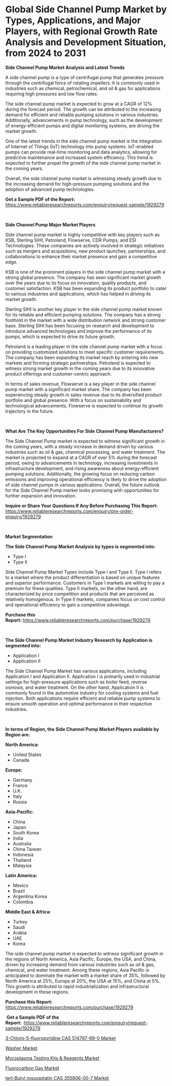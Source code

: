 <p><h1>Global Side Channel Pump Market by Types, Applications, and Major Players, with Regional Growth Rate Analysis and Development Situation, from 2024 to 2031</h1></p><p><strong>Side Channel Pump Market Analysis and Latest Trends</strong></p>
<p><p>A side channel pump is a type of centrifugal pump that generates pressure through the centrifugal force of rotating impellers. It is commonly used in industries such as chemical, petrochemical, and oil & gas for applications requiring high pressures and low flow rates.</p><p>The side channel pump market is expected to grow at a CAGR of 12% during the forecast period. The growth can be attributed to the increasing demand for efficient and reliable pumping solutions in various industries. Additionally, advancements in pump technology, such as the development of energy-efficient pumps and digital monitoring systems, are driving the market growth.</p><p>One of the latest trends in the side channel pump market is the integration of Internet of Things (IoT) technology into pump systems. IoT-enabled pumps can provide real-time monitoring and data analytics, allowing for predictive maintenance and increased system efficiency. This trend is expected to further propel the growth of the side channel pump market in the coming years.</p><p>Overall, the side channel pump market is witnessing steady growth due to the increasing demand for high-pressure pumping solutions and the adoption of advanced pump technologies.</p></p>
<p><strong>Get a Sample PDF of the Report:&nbsp;</strong> <a href="https://www.reliableresearchreports.com/enquiry/request-sample/1929279">https://www.reliableresearchreports.com/enquiry/request-sample/1929279</a></p>
<p>&nbsp;</p>
<p><strong>Side Channel Pump Major Market Players</strong></p>
<p><p>Side channel pump market is highly competitive with key players such as KSB, Sterling SIHI, Petroland, Flowserve, CDR Pumps, and ESI Technologies. These companies are actively involved in strategic initiatives such as mergers and acquisitions, new product launches, partnerships, and collaborations to enhance their market presence and gain a competitive edge.</p><p>KSB is one of the prominent players in the side channel pump market with a strong global presence. The company has seen significant market growth over the years due to its focus on innovation, quality products, and customer satisfaction. KSB has been expanding its product portfolio to cater to various industries and applications, which has helped in driving its market growth.</p><p>Sterling SIHI is another key player in the side channel pump market known for its reliable and efficient pumping solutions. The company has a strong foothold in the market with a wide distribution network and strong customer base. Sterling SIHI has been focusing on research and development to introduce advanced technologies and improve the performance of its pumps, which is expected to drive its future growth.</p><p>Petroland is a leading player in the side channel pump market with a focus on providing customized solutions to meet specific customer requirements. The company has been expanding its market reach by entering into new markets and forming strategic partnerships. Petroland is expected to witness strong market growth in the coming years due to its innovative product offerings and customer-centric approach.</p><p>In terms of sales revenue, Flowserve is a key player in the side channel pump market with a significant market share. The company has been experiencing steady growth in sales revenue due to its diversified product portfolio and global presence. With a focus on sustainability and technological advancements, Flowserve is expected to continue its growth trajectory in the future.</p></p>
<p>&nbsp;</p>
<p><strong>What Are The Key Opportunities For Side Channel Pump Manufacturers?</strong></p>
<p><p>The Side Channel Pump market is expected to witness significant growth in the coming years, with a steady increase in demand driven by various industries such as oil & gas, chemical processing, and water treatment. The market is projected to expand at a CAGR of over 5% during the forecast period, owing to advancements in technology, increasing investments in infrastructure development, and rising awareness about energy-efficient pumping solutions. Additionally, the growing focus on reducing carbon emissions and improving operational efficiency is likely to drive the adoption of side channel pumps in various applications. Overall, the future outlook for the Side Channel Pump market looks promising with opportunities for further expansion and innovation.</p></p>
<p><strong>Inquire or Share Your Questions If Any Before Purchasing This Report:</strong> <a href="https://www.reliableresearchreports.com/enquiry/pre-order-enquiry/1929279">https://www.reliableresearchreports.com/enquiry/pre-order-enquiry/1929279</a></p>
<p>&nbsp;</p>
<p><strong>Market Segmentation</strong></p>
<p><strong>The Side Channel Pump Market Analysis by types is segmented into:</strong></p>
<p><ul><li>Type I</li><li>Type II</li></ul></p>
<p><p>Side Channel Pump Market Types include Type I and Type II. Type I refers to a market where the product differentiation is based on unique features and superior performance. Customers in Type I markets are willing to pay a premium for these qualities. Type II markets, on the other hand, are characterized by price competition and products that are perceived as relatively homogenous. In Type II markets, companies focus on cost control and operational efficiency to gain a competitive advantage.</p></p>
<p><strong>Purchase this Report:&nbsp;</strong><a href="https://www.reliableresearchreports.com/purchase/1929279">https://www.reliableresearchreports.com/purchase/1929279</a></p>
<p>&nbsp;</p>
<p><strong>The Side Channel Pump Market Industry Research by Application is segmented into:</strong></p>
<p><ul><li>Application I</li><li>Application II</li></ul></p>
<p><p>The Side Channel Pump Market has various applications, including Application I and Application II. Application I is primarily used in industrial settings for high-pressure applications such as boiler feed, reverse osmosis, and water treatment. On the other hand, Application II is commonly found in the automotive industry for cooling systems and fuel injection. Both applications require efficient and reliable pump systems to ensure smooth operation and optimal performance in their respective industries.</p></p>
<p>&nbsp;</p>
<p><strong>In terms of Region, the Side Channel Pump Market Players available by Region are:</strong></p>
<p>
    <p> <strong> North America: </strong>
        <ul>
            <li>United States</li>
            <li>Canada</li>
        </ul>
        </p> 
    <p> <strong> Europe: </strong>
        <ul>
            <li>Germany</li>
            <li>France</li>
            <li>U.K.</li>
            <li>Italy</li>
            <li>Russia</li>
        </ul>
        </p> 
    <p> <strong> Asia-Pacific: </strong>
        <ul>
            <li>China</li>
            <li>Japan</li>
            <li>South Korea</li>
            <li>India</li>
            <li>Australia</li>
            <li>China Taiwan</li>
            <li>Indonesia</li>
            <li>Thailand</li>
            <li>Malaysia</li>
        </ul>
        </p> 
    <p> <strong> Latin America: </strong>
        <ul>
            <li>Mexico</li>
            <li>Brazil</li>
            <li>Argentina Korea</li>
            <li>Colombia</li>
        </ul>
        </p> 
    <p> <strong> Middle East & Africa: </strong>
        <ul>
            <li>Turkey</li>
            <li>Saudi</li>
            <li>Arabia</li>
            <li>UAE</li>
            <li>Korea</li>
        </ul>
    </p>
    </p>
<p><p>The side channel pump market is expected to witness significant growth in the regions of North America, Asia Pacific, Europe, the USA, and China, driven by increasing demand from various industries such as oil & gas, chemical, and water treatment. Among these regions, Asia Pacific is anticipated to dominate the market with a market share of 35%, followed by North America at 25%, Europe at 20%, the USA at 15%, and China at 5%. This growth is attributed to rapid industrialization and infrastructural development in these regions.</p></p>
<p><strong>Purchase this Report: </strong><a href="https://www.reliableresearchreports.com/purchase/1929279">https://www.reliableresearchreports.com/purchase/1929279</a></p>
<p>&nbsp;<strong>Get a Sample PDF of the Report:&nbsp;&nbsp;</strong><a href="https://www.reliableresearchreports.com/enquiry/request-sample/1929279">https://www.reliableresearchreports.com/enquiry/request-sample/1929279</a></p>
<p><strong></strong></p>
<p><p><a href="https://adventurous-uranium-ef9.notion.site/3-Chloro-5-fluoropyridine-CAS-514797-99-0-Market-Size-Market-Trends-and-Growth-Outlook-forecasted--aea46204f8ec4c54bfcdd37e08b3ea87">3-Chloro-5-fluoropyridine CAS 514797-99-0 Market</a></p><p><a href="https://view.publitas.com/reportprime-1/washer-market-size-market-trends-and-growth-outlook-forecasted-for-period-from-2024-to-2031/">Washer Market</a></p><p><a href="https://carnation-joke-41f.notion.site/Mycoplasma-Testing-Kits-Reagents-Market-Insights-Market-Players-and-Forecast-Till-2031-de3bad598ad64e3496a56add90a898b3">Mycoplasma Testing Kits & Reagents Market</a></p><p><a href="https://view.publitas.com/reportprime-1/fluorocarbon-gas-market-size-growth-outlook-from-2024-to-2031-projecting-at-markets-trends-analysis-by-application-regional-outlook-and-revenue/">Fluorocarbon Gas Market</a></p><p><a href="https://extreme-scabiosa-c81.notion.site/tert-Butyl-rosuvastatin-CAS-355806-00-7-Market-Size-Furnishes-Valuable-Information-Encompassing-Mark-bd5ab45ff03641908d690e5cbe66871e">tert-Butyl rosuvastatin CAS 355806-00-7 Market</a></p></p>